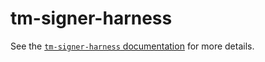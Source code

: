 # tm-signer-harness

See the [`tm-signer-harness`
documentation](https://reapchain.com/docs/tools/remote-signer-validation.html)
for more details.
